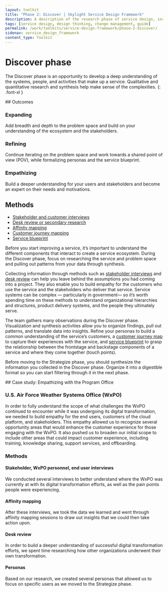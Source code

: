 ```yaml
---
layout: toolkit
title: "Phase 2: Discover | Skylight Service Design Framework"
description: A description of the research phase of service design, including outcomes and methods.
tags: [service design, design thinking, change management, guide]
permalink: /work/toolkits/service-design-framework/phase-2-discover/
sidenav: service_design_framework
content_type: Toolkit
---
```


# Discover phase

The Discover phase is an opportunity to develop a deep understanding of the systems, people, and activities that make up a service. Qualitative and quantitative research and synthesis help make sense of the complexities.
{: .font-xl }

<div class="callout--tip callout--summary" markdown="1">
## Outcomes

### Expanding
Add breadth and depth to the problem space and build on your understanding of the ecosystem and the stakeholders.

### Refining
Continue iterating on the problem space and work towards a shared point of view (POV), while formalizing personas and the service blueprint.

### Empathizing
Build a deeper understanding for your users and stakeholders and become an expert on their needs and motivations.

## Methods
- [Stakeholder and customer interviews](/work/toolkits/service-design-framework/methods/stakeholder-and-customer-interviews/)
- [Desk review or secondary research](/work/toolkits/service-design-framework/methods/desk-review-or-secondary-research/)
- [Affinity mapping](/work/toolkits/service-design-framework/methods/affinity-mapping/)
- [Customer journey mapping](/work/toolkits/service-design-framework/methods/customer-journey-mapping/)
- [Service blueprint](/work/toolkits/service-design-framework/methods/service-blueprint/)
</div>

Before you start improving a service, it’s important to understand the different components that interact to create a service ecosystem. During the Discover phase, focus on researching the service and problem space and pulling out patterns from your data through synthesis.

Collecting information through methods such as [stakeholder interviews](/work/toolkits/service-design-framework/methods/stakeholder-and-customer-interviews/) and [desk review](/work/toolkits/service-design-framework/methods/desk-review-or-secondary-research/) can help you leave behind the assumptions you had coming into a project. They also enable you to build empathy for the customers who use the service and the stakeholders who deliver that service. Service systems can be complex — particularly in government— so it’s worth spending time on these methods to understand organizational hierarchies and structures, product delivery systems, and the people they ultimately serve.

The team gathers many observations during the Discover phase. Visualization and synthesis activities allow you to organize findings, pull out patterns, and translate data into insights. Refine your personas to build a common understanding of the service’s customers, a [customer journey map](/work/toolkits/service-design-framework/methods/customer-journey-mapping/) to capture their experiences with the service, and [service blueprint](/work/toolkits/service-design-framework/methods/service-blueprint/) to grasp the relationship between the frontstage and backstage components of a service and where they come together (touch points).

Before moving to the Strategize phase, you should synthesize the information you collected in the Discover phase. Organize it into a digestible format so you can start filtering through it in the next phase.

<div class="callout callout--case-study" markdown="1">
## Case study: Empathizing with the Program Office

### U.S. Air Force Weather Systems Office (WxPO)

In order to fully understand the scope of what challenges the WxPO continued to encounter while it was undergoing its digital transformation, we needed to build empathy for the end users, customers of the cloud platform, and stakeholders. This empathy allowed us to recognize several opportunity areas that would enhance the customer experience for those engaging with the WxPO. It also pushed us to broaden our initial scope to include other areas that could impact customer experience, including training, knowledge sharing, support services, and offboarding.

### Methods

#### Stakeholder, WxPO personnel, end user interviews

We conducted several interviews to better understand where the WxPO was currently at with its digital transformation efforts, as well as the pain points people were experiencing.

#### Affinity mapping

After these interviews, we took the data we learned and went through affinity mapping sessions to draw out insights that we could then take action upon.

#### Desk review

In order to build a deeper understanding of successful digital transformation efforts, we spent time researching how other organizations underwent their own transformation.

#### Personas

Based on our research, we created several personas that allowed us to focus on specific users as we moved to the Strategize phase.
</div>
